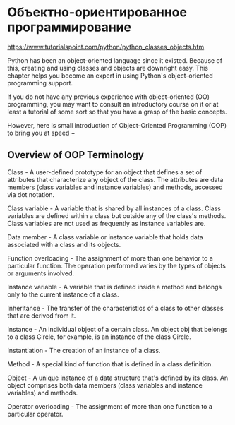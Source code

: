 # Объектно-ориентированное программирование

https://www.tutorialspoint.com/python/python_classes_objects.htm

Python has been an object-oriented language since it existed. Because of this, creating and using classes and objects are downright easy. This chapter helps you become an expert in using Python's object-oriented programming support.

If you do not have any previous experience with object-oriented (OO) programming, you may want to consult an introductory course on it or at least a tutorial of some sort so that you have a grasp of the basic concepts.

However, here is small introduction of Object-Oriented Programming (OOP) to bring you at speed −

## Overview of OOP Terminology

Class - A user-defined prototype for an object that defines a set of attributes that characterize any object of the class. The attributes are data members (class variables and instance variables) and methods, accessed via dot notation.

Class variable - A variable that is shared by all instances of a class. Class variables are defined within a class but outside any of the class's methods. Class variables are not used as frequently as instance variables are.

Data member - A class variable or instance variable that holds data associated with a class and its objects.

Function overloading - The assignment of more than one behavior to a particular function. The operation performed varies by the types of objects or arguments involved.

Instance variable - A variable that is defined inside a method and belongs only to the current instance of a class.

Inheritance - The transfer of the characteristics of a class to other classes that are derived from it.

Instance - An individual object of a certain class. An object obj that belongs to a class Circle, for example, is an instance of the class Circle.

Instantiation - The creation of an instance of a class.

Method - A special kind of function that is defined in a class definition.

Object - A unique instance of a data structure that's defined by its class. An object comprises both data members (class variables and instance variables) and methods.

Operator overloading - The assignment of more than one function to a particular operator.